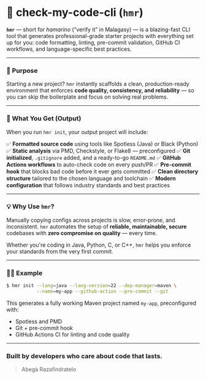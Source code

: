 # 🧪 check-my-code-cli (`hmr`)

**`hmr`** — short for *hamarino* (“verify it” in Malagasy) — is a blazing-fast CLI tool that generates professional-grade starter projects with everything set up for you: code formatting, linting, pre-commit validation, GitHub CI workflows, and language-specific best practices.

---

### 🎯 Purpose

Starting a new project? `hmr` instantly scaffolds a clean, production-ready environment that enforces **code quality, consistency, and reliability** — so you can skip the boilerplate and focus on solving real problems.

---

### 🧰 What You Get (Output)

When you run `hmr init`, your output project will include:

✅ **Formatted source code** using tools like Spotless (Java) or Black (Python)
✅ **Static analysis** via PMD, Checkstyle, or Flake8 — preconfigured
✅ **Git initialized**, `.gitignore` added, and a ready-to-go `README.md`
✅ **GitHub Actions workflows** to auto-check code on every push/PR
✅ **Pre-commit hook** that blocks bad code before it ever gets committed
✅ **Clean directory structure** tailored to the chosen language and toolchain
✅ **Modern configuration** that follows industry standards and best practices

---

### 💡 Why Use `hmr`?

Manually copying configs across projects is slow, error-prone, and inconsistent. `hmr` automates the setup of **reliable, maintainable, secure** codebases with **zero compromise on quality** — every time.

Whether you're coding in Java, Python, C, or C++, `hmr` helps you enforce your standards from the very first commit.

---

### 🧑‍💻 Example

```bash
$ hmr init --lang=java --lang-version=22 --dep-manager=maven \
           --name=my-app --github-action --pre-commit --git
```

This generates a fully working Maven project named `my-app`, preconfigured with:

* Spotless and PMD
* Git + pre-commit hook
* GitHub Actions CI for linting and code quality

---

### Built by developers who care about code that lasts.
> Abegà Razafindratelo
